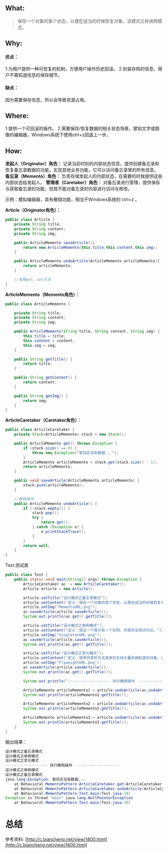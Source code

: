 ## What:
>保存一个对象的某个状态，以便在适当的时候恢复对象。该模式又称快照模式。

## Why:
#### 优点：
1.为用户提供一种可恢复的机制，方便用户操作历史回滚。
2.封装存档的信息，用户不需知道信息的保存细节。

#### 缺点：
因为需要保存信息，所以会导致资源占用。


## Where:
1.提供一个可回滚的操作。
2.需要保存/恢复数据的相关状态场景，譬如文字或图像的编辑器，Windows系统下使用ctrl+z回退上一步。

## How:

**发起人（Originator）角色：** 记录当前时刻的内部状态信息，提供创建备忘录和恢复备忘录数据的功能，实现其他业务功能，它可以访问备忘录里的所有信息。
**备忘录（Memento）角色：** 负责存储发起人的内部状态，在需要的时候提供这些内部状态给发起人。
**管理者（Caretaker）角色：** 对备忘录进行管理，提供保存与获取备忘录的功能，但其不能对备忘录的内容进行访问与修改。

示例：模拟编辑器，具有撤销功能，相当于Windows系统的 ctrl+z 。

**Article（Originator角色）：**
```java
public class Article {
    private String title;
    private String content;
    private String img;

    public ArticleMemento saveArticle(){
        return new ArticleMemento(this.title,this.content,this.img);
    }

    public ArticleMemento undoArticle(ArticleMemento articleMemento){
        return articleMemento;
    }

    //省略get、set方法
}
```

**ArticleMemento（Memento角色）：**
```java
public class ArticleMemento {

    private String title;
    private String content;
    private String img;

    public ArticleMemento(String title, String content, String img) {
        this.title = title;
        this.content = content;
        this.img = img;
    }

    public String getTitle() {
        return title;
    }

    public String getContent() {
        return content;
    }

    public String getImg() {
        return img;
    }
}
```
**ArticleCaretaker（Caretaker角色）：**
```java
public class ArticleCaretaker {
    private Stack<ArticleMemento> stack = new Stack();

    public ArticleMemento get() throws Exception {
        if (stack.size() == 0) {
            throw new Exception("暂存区没有数据...");
        }
        ArticleMemento articleMemento = stack.get(stack.size() - 1);
        return articleMemento;
    }

    public void saveArticle(ArticleMemento articleMemento) {
        stack.push(articleMemento);
    }

    //撤销操作
    public ArticleMemento undoArticle() {
        if (!stack.empty()) {
            stack.pop();
            try {
                return get();
            } catch (Exception e) {
                e.printStackTrace();
            }
        }
        return null;
    }
}
```

Test:测试类
```java
public class Test {
    public static void main(String[] args) throws Exception {
        ArticleCaretaker ac  = new ArticleCaretaker();
        Article article = new Article();

        article.setTitle("设计模式之备忘录模式");
        article.setContent("定义：保存一个对象的某个状态，以便在适当的时候恢复对象。");
        article.setImg("MementoUML.png");
        ac.saveArticle(article.saveArticle());
        System.out.println(ac.get().getTitle());

        article.setTitle("设计模式之单例模式");
        article.setContent("定义：保证一个类只有一个实例，并提供全局访问点。");
        article.setImg("SingletonUML.png");
        ac.saveArticle(article.saveArticle());
        System.out.println(ac.get().getTitle());

        article.setTitle("设计模式之享元模式");
        article.setContent("定义：使用共享的方式高效的支持大量的细粒度的对象。\n");
        article.setImg("FlyweightUML.png");
        ac.saveArticle(article.saveArticle());
        System.out.println(ac.get().getTitle());

        System.out.println("------------------- 执行撤销操作  -------------------");

        ArticleMemento articleMemento1 = article.undoArticle(ac.undoArticle());
        System.out.println(articleMemento1.getTitle());

        ArticleMemento articleMemento2 = article.undoArticle(ac.undoArticle());
        System.out.println(articleMemento2.getTitle());

        ArticleMemento articleMemento3 = article.undoArticle(ac.undoArticle());
        System.out.println(articleMemento3.getTitle());
    }
}
```
输出结果：
```java
设计模式之备忘录模式
设计模式之单例模式
设计模式之享元模式
------------------- 执行撤销操作  -------------------
设计模式之单例模式
设计模式之备忘录模式
java.lang.Exception: 暂存区没有数据...
	at Behavioral.MementoPattern.ArticleCaretaker.get(ArticleCaretaker.java:14)
	at Behavioral.MementoPattern.ArticleCaretaker.undoArticle(ArticleCaretaker.java:29)
	at Behavioral.MementoPattern.Test.main(Test.java:38)
Exception in thread "main" java.lang.NullPointerException
	at Behavioral.MementoPattern.Test.main(Test.java:39)
```


# 总结


参考资料:
[http://c.biancheng.net/view/1400.html](http://c.biancheng.net/view/1400.html)